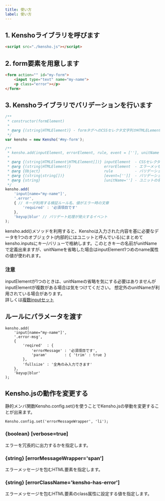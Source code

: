 ```yaml
---
title: 使い方
label: 使い方
---
```


## 1. Kenshoライブラリを呼びます

```html
<script src="./kensho.js"></script>
```

## 2. form要素を用意します

```html
<form action="" id="my-form">
    <input type="text" name="my-name">
    <p class="error"></p>
</form>
```

## 3. Kenshoライブラリでバリデーションを行います

```js
/**
 * constructor(formElement)
 *
 * @arg {(string|HTMLElement)} - formタグへのCSSセレクタ文字列かHTMLELement
 */
var kensho = new Kensho('#my-form');

/**
 * kensho.add(inputElement, errorElement, rule, event = [''], unitName = '')
 *
 * @arg {(string|HTMLElement|HTMLElement[])} inputElement  - CSSセレクタ文字列かHTMLElement、もしくはそれらの配列
 * @arg {(string|HTMLElement)}               errorElement  - エラーメッセージを表示する要素へのCSSセレクタ文字列かHTMLElement
 * @arg {Object}                             rule          - バリデーションルールの定義
 * @arg {(string|string[])}                  [event=['']]  - バリデーションが実行されるトリガーとなるイベント名、もしくはそれらの配列
 * @arg {string}                             [unitName=''] - ユニットの名前、省略時はinputElement1つめのname属性の値が使われます
 */
kensho.add(
    'input[name="my-name"]',
    '.error',
    { // キーが利用する検証ルール名、値がエラー時の文章
        'required' : '必須項目です'
    },
    'keyup|blur' // バリデート処理が発火するイベント
);
```

kensho.add()メソッドを利用すると、Kenshoは入力された内容を基に必要なデータを1つのオブジェクト(内部的にはユニットと呼んでいる)にまとめてkensho.inputsにキー/バリューで格納します。このときキーの名前がunitNameで定義出来ますが、unitNameを省略した場合はinputElement1つめのname属性の値が使われます。

### 注意

inputElementが1つのときは、unitNameの省略を気にする必要はありませんがinputElementが複数がある場合は気をつけてください。
想定外のunitNameが利用されている場合があります。  
詳しくは[複数inputセット](/components/detail/ja-multi-input-set)

## ルールにパラメータを渡す

```
kensho.add(
    'input[name="my-name"]',
    '.error-msg',
    {
        'reqired'  : {
            'errorMessage' : '必須項目です',
            'param'        : { 'trim' : true }
        },
        'fullsize' : '全角のみ入力できます'
    },
    'keyup|blur'
);
```

## Kensho.jsの動作を変更する

静的メンバ関数Kensho.config.set()を使うことでKensho.jsの挙動を変更することが出来ます。

```
Kensho.config.set('errorMessageWrapper', 'li');
```

### {boolean} [verbose=true]

エラーを冗長的に出力するかを指定します。  

### {string} [errorMessageWrapper='span']

エラーメッセージを包むHTML要素を指定します。

### {string} [errorClassName='kensho-has-error']

エラーメッセージを包むHTML要素のclass属性に設定する値を指定します。
